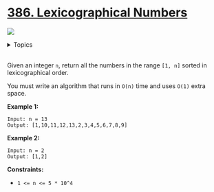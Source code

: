 # [386. Lexicographical Numbers](https://leetcode-cn.com/problems/lexicographical-numbers/)

![](https://img.shields.io/badge/Difficulty-Medium-F8AF40.svg)

<details>
<summary>Topics</summary>

* [`Depth-first Search`](https://leetcode.com/tag/depth-first-search/)
* [`Trie`](https://leetcode.com/tag/trie/)

</details>
<br />

Given an integer `n`, return all the numbers in the range `[1, n]` sorted in lexicographical order.

You must write an algorithm that runs in `O(n)` time and uses `O(1)` extra space. 

**Example 1:**

```
Input: n = 13
Output: [1,10,11,12,13,2,3,4,5,6,7,8,9]
```

**Example 2:**

```
Input: n = 2
Output: [1,2]
```

**Constraints:**

+ `1 <= n <= 5 * 10^4`
